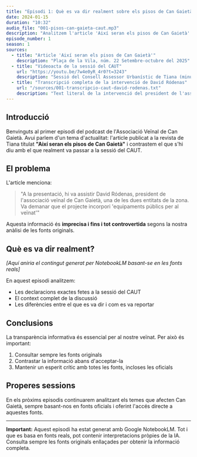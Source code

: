 ```yaml
---
title: "Episodi 1: Què es va dir realment sobre els pisos de Can Gaietà al CAUT?"
date: 2024-01-15
duration: "10:32"
audio_file: "001-pisos-can-gaieta-caut.mp3"
description: "Analitzem l'article 'Així seran els pisos de Can Gaietà' i contrastem amb el que realment es va dir a la sessió del CAUT."
episode_number: 1
season: 1
sources:
  - title: "Article 'Així seran els pisos de Can Gaietà'"
    description: "Plaça de la Vila, núm. 22 Setembre-octubre del 2025"
  - title: "Videoacta de la sessió del CAUT"
    url: "https://youtu.be/7w4e0yR_4r0?t=3243"
    description: "Sessió del Consell Assessor Urbanístic de Tiana (minut 54:03 - intervenció David Ródenas)"
  - title: "Transcripció completa de la intervenció de David Ródenas"
    url: "/sources/001-transcripcio-caut-david-rodenas.txt"
    description: "Text literal de la intervenció del president de l'associació veïnal"
---
```


## Introducció

Benvinguts al primer episodi del podcast de l'Associació Veïnal de Can Gaietà. Avui parlem d'un tema d'actualitat: l'article publicat a la revista de Tiana titulat **"Així seran els pisos de Can Gaietà"** i contrastem el que s'hi diu amb el que realment va passar a la sessió del CAUT.

## El problema

L'article menciona:

> "A la presentació, hi va assistir David Ródenas, president de l'associació veïnal de Can Gaietà, una de les dues entitats de la zona. Va demanar que el projecte incorpori 'equipaments públics per al veïnat'"

Aquesta informació és **imprecisa i fins i tot controvertida** segons la nostra anàlisi de les fonts originals.

## Què es va dir realment?

*[Aquí aniria el contingut generat per NotebookLM basant-se en les fonts reals]*

En aquest episodi analitzem:
- Les declaracions exactes fetes a la sessió del CAUT
- El context complet de la discussió
- Les diferències entre el que es va dir i com es va reportar

## Conclusions

La transparència informativa és essencial per al nostre veïnat. Per això és important:
1. Consultar sempre les fonts originals
2. Contrastar la informació abans d'acceptar-la
3. Mantenir un esperit crític amb totes les fonts, incloses les oficials

## Properes sessions

En els pròxims episodis continuarem analitzant els temes que afecten Can Gaietà, sempre basant-nos en fonts oficials i oferint l'accés directe a aquestes fonts.

---

**Important:** Aquest episodi ha estat generat amb Google NotebookLM. Tot i que es basa en fonts reals, pot contenir interpretacions pròpies de la IA. Consulta sempre les fonts originals enllaçades per obtenir la informació completa.